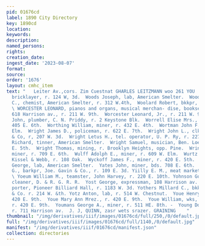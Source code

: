 ```yaml
---
pid: 01676cd
label: 1890 City Directory
key: 1890cd
location: 
keywords: 
description: 
named_persons: 
rights: 
creation_date: 
ingest_date: '2023-08-07'
format: 
source: 
order: '1676'
layout: cmhc_item
text: "   Leiter Av.,cors. Zim Cuestnat GHARLES LEITZMANN woo 261 YOU  Woods John,
  bricklayer, r. 124 W, 3d.  Woods Joseph, lab, American Smelter.  Woodward Edwin
  C., chemist, American Smelter, r. 312 W.4th,  Woolard Robert, bkkpr, r. 528 E. 7th.
  \ WORCESTER LEONARD, pianos and organs, musical merchan- dise, bookseller and stationer,
  618 Harrison av., r. 211 W. 9th.  Worcester Leonard, Jr., r. 211 W. 9th.  Wormsley
  John, plumber, C. N. Priddy, r. 2 Keystone Blk.  Worrell Elise Mrs., boarding, r.
  405 E. 6th.  Worthing William, miner, r. 432 E. 4th.  Wortman John F., r. 505 W.
  Elm.  Wright James D., policeman, r. 622 E. 7th.  Wright John L., clk, W. T. Booth
  & Co, r, 207 W. 3d.  Wright Letus H., tel. operator, U. P. Ry, r. 227 E. sth.  Wright
  Richard, tinner, American Smelter.  Wright Samuel, musician, Ben. Loeb, r. 3184
  E. 5th.  Wright Thomas, mining, r. Brooklyn Heights, opp. Pine.  Wringe Denny J.,
  miner, r. 709 E. 6th.  Wulff Adolph E., miner, r. 609 W. Elm.  Wurtz Philip, barber,
  Kissel & Webb, r. 108 Oak.  Wyckoff James F., miner, r. 420 E. 5th.  Y  Yaklovitsgsh
  George, lab, American Smelter.  Yates John, miner, bds. 708 E. 6th.  Yates William
  G., barkpr, Joe. Gavin & Co., r. 109 E. 3d. Yiilly E. M., meat market, 218 E. 3d.
  \ Yoeum William M., teamster, John Harvey, r. 220 E. 10th. Yohnson Gustaf, coach
  cleaner, D. & R. G. R. R.  Yost George, expressman, 108 Harrison av.  Yost Newton,
  porter, Pioneer Billiard Hall, r. 1183 W. 3d. Yothers Millard C., bkkpr, C. C. Davis
  & Co. r. 214 W. &th. Yotz Anton, lab, r. 514 W. Chestnut.  Youe Henry, miner, r.
  420 E. 9th.  Youe Mary Ann Mrez., r. 420 E. 9th.  Youe William, wks, City Laundry,
  r. 420 E. 9th.  Youmans George A., miner, r. 511 HE. 8th. -  Young Dora A. Mrs.,
  r. 711 Harrison av.  J. J, QUINN, zasr wets srazer. GRAINING    "
thumbnail: "/img/derivatives/iiif/images/01676cd/full/250,/0/default.jpg"
full: "/img/derivatives/iiif/images/01676cd/full/1140,/0/default.jpg"
manifest: "/img/derivatives/iiif/01676cd/manifest.json"
collection: directories
---
```

